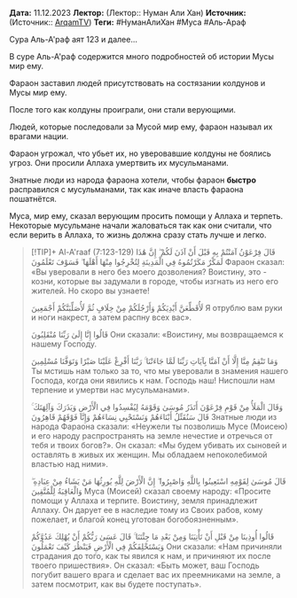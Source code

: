 **Дата:** 11.12.2023
**Лектор:** (Лектор:: Нуман Али Хан)
**Источник:** (Источник:: [ArqamTV](https://youtu.be/f1HogBjK8PM?si=zxaeNbe8uI19Mw1x))
**Теги:** #НуманАлиХан #Муса #Аль-Араф

Сура Аль-А'раф аят 123 и далее...

В суре Аль-А'раф содержится много подробностей об истории Мусы мир ему.

Фараон заставил людей присутствовать на состязании колдунов и Мусы мир ему.

После того как колдуны проиграли, они стали верующими.

Людей, которые последовали за Мусой мир ему, фараон называл их врагами нации.

Фараон угрожал, что убьет их, но уверовавшие колдуны не боялись угроз. Они просили Аллаха умертвить их мусульманами.

Знатные люди из народа фараона хотели, чтобы фараон **быстро** расправился с мусульманами, так как иначе власть фараона пошатнётся.

Муса, мир ему, сказал верующим просить помощи у Аллаха и терпеть. Некоторые мусульмане начали жаловаться так как они считали, что если верить в Аллаха, то жизнь должна сразу стать лучше и легко.


> [!TIP]+ Al-A'raaf (7:123-129)
> <span class="quran-arabic">قَالَ فِرْعَوْنُ آمَنْتُمْ بِهِ قَبْلَ أَنْ آذَنَ لَكُمْ ۖ إِنَّ هَٰذَا لَمَكْرٌ مَكَرْتُمُوهُ فِي الْمَدِينَةِ لِتُخْرِجُوا مِنْهَا أَهْلَهَا ۖ فَسَوْفَ تَعْلَمُونَ</span>
> Фараон сказал: «Вы уверовали в него без моего дозволения? Воистину, это - козни, которые вы задумали в городе, чтобы изгнать из него его жителей. Но скоро вы узнаете!
>
> <span class="quran-arabic">لَأُقَطِّعَنَّ أَيْدِيَكُمْ وَأَرْجُلَكُمْ مِنْ خِلَافٍ ثُمَّ لَأُصَلِّبَنَّكُمْ أَجْمَعِينَ</span>
> Я отрублю вам руки и ноги накрест, а затем распну всех вас».
>
> <span class="quran-arabic">قَالُوا إِنَّا إِلَىٰ رَبِّنَا مُنْقَلِبُونَ</span>
> Они сказали: «Воистину, мы возвращаемся к нашему Господу.
>
> <span class="quran-arabic">وَمَا تَنْقِمُ مِنَّا إِلَّا أَنْ آمَنَّا بِآيَاتِ رَبِّنَا لَمَّا جَاءَتْنَا ۚ رَبَّنَا أَفْرِغْ عَلَيْنَا صَبْرًا وَتَوَفَّنَا مُسْلِمِينَ</span>
> Ты мстишь нам только за то, что мы уверовали в знамения нашего Господа, когда они явились к нам. Господь наш! Ниспошли нам терпение и умертви нас мусульманами».
>
> <span class="quran-arabic">وَقَالَ الْمَلَأُ مِنْ قَوْمِ فِرْعَوْنَ أَتَذَرُ مُوسَىٰ وَقَوْمَهُ لِيُفْسِدُوا فِي الْأَرْضِ وَيَذَرَكَ وَآلِهَتَكَ ۚ قَالَ سَنُقَتِّلُ أَبْنَاءَهُمْ وَنَسْتَحْيِي نِسَاءَهُمْ وَإِنَّا فَوْقَهُمْ قَاهِرُونَ</span>
> Знатные люди из народа Фараона сказали: «Неужели ты позволишь Мусе (Моисею) и его народу распространять на земле нечестие и отречься от тебя и твоих богов?». Он сказал: «Мы будем убивать их сыновей и оставлять в живых их женщин. Мы обладаем непоколебимой властью над ними».
>
> <span class="quran-arabic">قَالَ مُوسَىٰ لِقَوْمِهِ اسْتَعِينُوا بِاللَّهِ وَاصْبِرُوا ۖ إِنَّ الْأَرْضَ لِلَّهِ يُورِثُهَا مَنْ يَشَاءُ مِنْ عِبَادِهِ ۖ وَالْعَاقِبَةُ لِلْمُتَّقِينَ</span>
> Муса (Моисей) сказал своему народу: «Просите помощи у Аллаха и терпите. Воистину, земля принадлежит Аллаху. Он дарует ее в наследие тому из Своих рабов, кому пожелает, и благой конец уготован богобоязненным».
>
> <span class="quran-arabic">قَالُوا أُوذِينَا مِنْ قَبْلِ أَنْ تَأْتِيَنَا وَمِنْ بَعْدِ مَا جِئْتَنَا ۚ قَالَ عَسَىٰ رَبُّكُمْ أَنْ يُهْلِكَ عَدُوَّكُمْ وَيَسْتَخْلِفَكُمْ فِي الْأَرْضِ فَيَنْظُرَ كَيْفَ تَعْمَلُونَ</span>
> Они сказали: «Нам причиняли страдания до того, как ты явился к нам, и причиняют их после твоего пришествия». Он сказал: «Быть может, ваш Господь погубит вашего врага и сделает вас их преемниками на земле, а затем посмотрит, как вы будете поступать».

